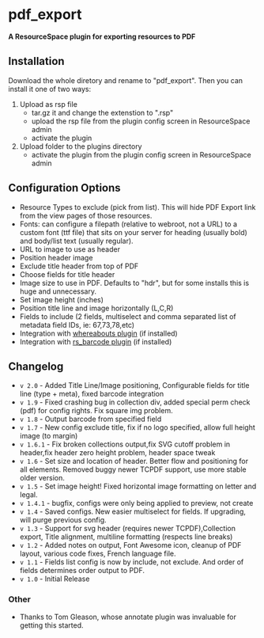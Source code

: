 # pdf_export 
**A ResourceSpace plugin for exporting resources to PDF**

## Installation
Download the whole diretory and rename to "pdf_export". Then you can install it one of two ways:

1. Upload as rsp file
	* tar.gz it and change the extenstion to ".rsp"
	* upload the rsp file from the plugin config screen in ResourceSpace admin
	* activate the plugin
2. Upload folder to the plugins directory
	* activate the plugin from the plugin config screen in ResourceSpace admin

## Configuration Options

- Resource Types to exclude (pick from list). This will hide PDF Export link from the view pages of those resources.
- Fonts: can configure a filepath (relative to webroot, not a URL) to a custom font (ttf file) that sits on your server for heading (usually bold) and body/list text (usually regular).
- URL to image to use as header
- Position header image 
- Exclude title header from top of PDF 
- Choose fields for title header
- Image size to use in PDF. Defaults to "hdr", but for some installs this is huge and unnecessary.
- Set image height (inches) 
- Position title line and image horizontally (L,C,R)
- Fields to include (2 fields, multiselect and comma separated list of metadata field IDs, ie: 67,73,78,etc)
- Integration with [whereabouts plugin](https://github.com/ssuess/resourcespace-plugin-whereabouts)  (if installed)
- Integration with [rs_barcode plugin](https://github.com/ssuess/rs_barcode)  (if installed)


## Changelog
* `v 2.0` - Added Title Line/Image positioning, Configurable fields for title line (type + meta), fixed barcode integration
* `v 1.9` - Fixed crashing bug in collection div, added special perm check (pdf) for config rights. Fix square img problem.
* `v 1.8` - Output barcode from specified field
* `v 1.7` - New config exclude title, fix if no logo specified, allow full height image (to margin)
* `v 1.6.1` - Fix broken collections output,fix SVG cutoff problem in header,fix header zero height problem, header space tweak
* `v 1.6` - Set size and location of header. Better flow and positioning for all elements. Removed buggy newer TCPDF support, use more stable older version. 
* `v 1.5` - Set image height! Fixed horizontal image formatting on letter and legal. 
* `v 1.4.1` - bugfix, configs were only being applied to preview, not create 
* `v 1.4` - Saved configs. New easier multiselect for fields. If upgrading, will purge previous config. 
* `v 1.3` - Support for svg header (requires newer TCPDF),Collection export, Title alignment, multiline formatting (respects line breaks)
* `v 1.2` - Added notes on output, Font Awesome icon, cleanup of PDF layout, various code fixes, French language file.
* `v 1.1` - Fields list config is now by include, not exclude. And order of fields determines order output to PDF.
* `v 1.0` - Initial Release

### Other
* Thanks to Tom Gleason, whose annotate plugin was invaluable for getting this started.

